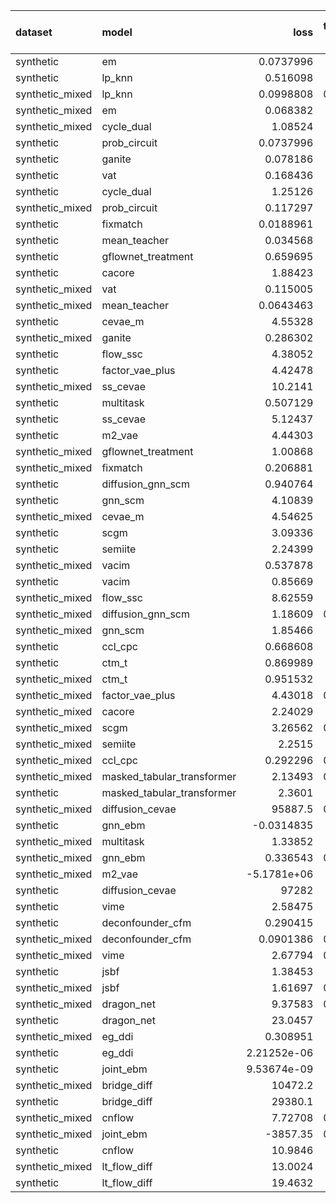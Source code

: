 | dataset         | model                      |            loss |   treatment accuracy |   outcome rmse |   outcome rmse labelled |   outcome rmse unlabelled |
|:----------------|:---------------------------|----------------:|---------------------:|---------------:|------------------------:|--------------------------:|
| synthetic       | em                         |     0.0737996   |             0        |    0           |             0           |               0           |
| synthetic       | lp_knn                     |     0.516098    |             0.7      |    0           |             0           |               0           |
| synthetic_mixed | lp_knn                     |     0.0998808   |             0.909091 |    0           |             0           |               0           |
| synthetic_mixed | em                         |     0.068382    |             0        |    0           |             0           |               0           |
| synthetic_mixed | cycle_dual                 |     1.08524     |             1        |    0.0934495   |             0.0724929   |               0.102917    |
| synthetic       | prob_circuit               |     0.0737996   |             1        |    0.0985023   |             0.0985023   |               0           |
| synthetic       | ganite                     |     0.078186    |             1        |    0.104344    |             0.104344    |               0           |
| synthetic       | vat                        |     0.168436    |             1        |    0.105687    |             0.105687    |               0           |
| synthetic       | cycle_dual                 |     1.25126     |             1        |    0.106497    |             0.106497    |               0           |
| synthetic_mixed | prob_circuit               |     0.117297    |             1        |    0.111319    |             0.0767366   |               0.132294    |
| synthetic       | fixmatch                   |     0.0188961   |             1        |    0.135895    |             0.135895    |               0           |
| synthetic       | mean_teacher               |     0.034568    |             1        |    0.147572    |             0.147572    |               0           |
| synthetic       | gflownet_treatment         |     0.659695    |             0.52     |    0.182681    |             0.182681    |               0           |
| synthetic       | cacore                     |     1.88423     |             1        |    0.20003     |             0.20003     |               0           |
| synthetic_mixed | vat                        |     0.115005    |             1        |    0.205244    |             0.12176     |               0.255878    |
| synthetic_mixed | mean_teacher               |     0.0643463   |             1        |    0.231321    |             0.0764404   |               0.288064    |
| synthetic       | cevae_m                    |     4.55328     |             0.42     |    0.240109    |             0.240109    |               0           |
| synthetic_mixed | ganite                     |     0.286302    |             1        |    0.258131    |             0.122061    |               0.306871    |
| synthetic       | flow_ssc                   |     4.38052     |             0.98     |    0.258691    |             0.258691    |               0           |
| synthetic       | factor_vae_plus            |     4.42478     |             0.56     |    0.260238    |             0.260238    |               0           |
| synthetic_mixed | ss_cevae                   |    10.2141      |             1        |    0.266329    |             0.245687    |               0.276641    |
| synthetic       | multitask                  |     0.507129    |             1        |    0.294717    |             0.294717    |               0           |
| synthetic       | ss_cevae                   |     5.12437     |             1        |    0.319225    |             0.319225    |               0           |
| synthetic       | m2_vae                     |     4.44303     |             1        |    0.324187    |             0.324187    |               0           |
| synthetic_mixed | gflownet_treatment         |     1.00868     |             0.95     |    0.360162    |             0.385549    |               0.333854    |
| synthetic_mixed | fixmatch                   |     0.206881    |             1        |    0.392584    |             0.0985966   |               0.475514    |
| synthetic       | diffusion_gnn_scm          |     0.940764    |             0.68     |    0.398046    |             0.398046    |               0           |
| synthetic       | gnn_scm                    |     4.10839     |             0.66     |    0.412559    |             0.412559    |               0           |
| synthetic_mixed | cevae_m                    |     4.54625     |             1        |    0.436586    |             0.323694    |               0.504295    |
| synthetic       | scgm                       |     3.09336     |             0.34     |    0.471179    |             0.471179    |               0           |
| synthetic       | semiite                    |     2.24399     |             1        |    0.606839    |             0.606839    |               0           |
| synthetic_mixed | vacim                      |     0.537878    |             0.95     |    0.622823    |             0.405688    |               0.728218    |
| synthetic       | vacim                      |     0.85669     |             0.44     |    0.648045    |             0.648045    |               0           |
| synthetic_mixed | flow_ssc                   |     8.62559     |             1        |    0.790819    |             0.659574    |               0.858013    |
| synthetic_mixed | diffusion_gnn_scm          |     1.18609     |             0.804762 |    0.851813    |             0.728538    |               0.911668    |
| synthetic_mixed | gnn_scm                    |     1.85466     |             0.95     |    0.876377    |             0.730429    |               0.974593    |
| synthetic       | ccl_cpc                    |     0.668608    |             0.98     |    0.88872     |             0.88872     |               0           |
| synthetic       | ctm_t                      |     0.869989    |             0.78     |    0.917462    |             0.917462    |               0           |
| synthetic_mixed | ctm_t                      |     0.951532    |             0.9      |    0.961368    |             0.864819    |               1.06266     |
| synthetic_mixed | factor_vae_plus            |     4.43018     |             0.713333 |    1.00808     |             0.629202    |               1.22941     |
| synthetic_mixed | cacore                     |     2.24029     |             1        |    1.01887     |             0.315293    |               1.36016     |
| synthetic_mixed | scgm                       |     3.26562     |             0.833333 |    1.10388     |             0.61876     |               1.3765      |
| synthetic_mixed | semiite                    |     2.2515      |             1        |    1.11044     |             0.638008    |               1.19705     |
| synthetic_mixed | ccl_cpc                    |     0.292296    |             0.942857 |    1.15428     |             0.728559    |               1.30384     |
| synthetic_mixed | masked_tabular_transformer |     2.13493     |             0.762857 |    1.25555     |             1.00004     |               1.25714     |
| synthetic       | masked_tabular_transformer |     2.3601      |             0.48     |    1.26219     |             1.26219     |               0           |
| synthetic_mixed | diffusion_cevae            | 95887.5         |             0.893333 |    1.26828     |             1.03118     |               1.37904     |
| synthetic       | gnn_ebm                    |    -0.0314835   |             1        |    1.28921     |             1.28921     |               0           |
| synthetic_mixed | multitask                  |     1.33852     |             1        |    1.30951     |             0.97336     |               1.58546     |
| synthetic_mixed | gnn_ebm                    |     0.336543    |             0.743333 |    1.38566     |             1.10222     |               1.47189     |
| synthetic_mixed | m2_vae                     |    -5.1781e+06  |             0.22     |    1.38705     |             0.961432    |               1.52645     |
| synthetic       | diffusion_cevae            | 97282           |             0.66     |    1.41733     |             1.41733     |               0           |
| synthetic       | vime                       |     2.58475     |             0.48     |    1.56219     |             1.56219     |               0           |
| synthetic       | deconfounder_cfm           |     0.290415    |             0.48     |    1.56567     |             1.56567     |               0           |
| synthetic_mixed | deconfounder_cfm           |     0.0901386   |             0.733333 |    1.57153     |             1.23469     |               1.77212     |
| synthetic_mixed | vime                       |     2.67794     |             0.753333 |    1.57438     |             1.17747     |               1.70641     |
| synthetic       | jsbf                       |     1.38453     |             0.48     |    2.00626     |             2.00626     |               0           |
| synthetic_mixed | jsbf                       |     1.61697     |             0.733333 |    2.04851     |             1.62242     |               2.27061     |
| synthetic_mixed | dragon_net                 |     9.37583     |             0.914286 |    2.46284     |             2.23988     |               2.51642     |
| synthetic       | dragon_net                 |    23.0457      |             0.48     |    3.68778     |             3.68778     |               0           |
| synthetic_mixed | eg_ddi                     |     0.308951    |             1        |    7.91122     |             7.85158     |               7.6925      |
| synthetic       | eg_ddi                     |     2.21252e-06 |             1        |   12.2415      |            12.2415      |               0           |
| synthetic       | joint_ebm                  |     9.53674e-09 |             1        |   15.015       |            15.015       |               0           |
| synthetic_mixed | bridge_diff                | 10472.2         |             1        |   23.3718      |            15.6149      |              26.8867      |
| synthetic       | bridge_diff                | 29380.1         |             1        |   26.866       |            26.866       |               0           |
| synthetic_mixed | cnflow                     |     7.72708     |             0.708095 |  354.803       |           383.721       |             326.611       |
| synthetic_mixed | joint_ebm                  | -3857.35        |             0.242857 | 2793.3         |          2735.15        |            2832.8         |
| synthetic       | cnflow                     |    10.9846      |             0.52     | 7347.23        |          7347.23        |               0           |
| synthetic_mixed | lt_flow_diff               |    13.0024      |             1        |    2.12801e+07 |             2.24894e+07 |               1.44437e+07 |
| synthetic       | lt_flow_diff               |    19.4632      |             1        |    7.57792e+07 |             7.57792e+07 |               0           |
